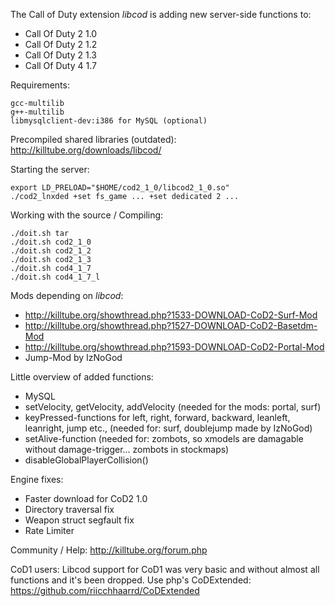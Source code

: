 The Call of Duty extension *libcod* is adding new server-side functions to:

 - Call Of Duty 2 1.0
 - Call Of Duty 2 1.2
 - Call Of Duty 2 1.3
 - Call Of Duty 4 1.7

Requirements:
```
gcc-multilib
g++-multilib
libmysqlclient-dev:i386 for MySQL (optional)
```

Precompiled shared libraries (outdated): http://killtube.org/downloads/libcod/

Starting the server:

```
export LD_PRELOAD="$HOME/cod2_1_0/libcod2_1_0.so"
./cod2_lnxded +set fs_game ... +set dedicated 2 ...
```
	
Working with the source / Compiling:
```
./doit.sh tar
./doit.sh cod2_1_0
./doit.sh cod2_1_2
./doit.sh cod2_1_3
./doit.sh cod4_1_7
./doit.sh cod4_1_7_l
```

Mods depending on *libcod*:
- http://killtube.org/showthread.php?1533-DOWNLOAD-CoD2-Surf-Mod
- http://killtube.org/showthread.php?1527-DOWNLOAD-CoD2-Basetdm-Mod
- http://killtube.org/showthread.php?1593-DOWNLOAD-CoD2-Portal-Mod
- Jump-Mod by IzNoGod
	
Little overview of added functions:
- MySQL
- setVelocity, getVelocity, addVelocity (needed for the mods: portal, surf)
- keyPressed-functions for left, right, forward, backward, leanleft, leanright, jump etc., (needed for: surf, doublejump made by IzNoGod)
- setAlive-function (needed for: zombots, so xmodels are damagable without damage-trigger... zombots in stockmaps)
- disableGlobalPlayerCollision()

Engine fixes:
 - Faster download for CoD2 1.0
 - Directory traversal fix
 - Weapon struct segfault fix
 - Rate Limiter
	
Community / Help: http://killtube.org/forum.php

CoD1 users:
Libcod support for CoD1 was very basic and without almost all functions and it's been dropped.
Use php's CoDExtended: https://github.com/riicchhaarrd/CoDExtended
